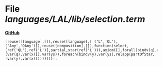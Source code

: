 # File _languages/LAL/lib/selection.term_
**[GitHub](https://github.com/softlang/yas/blob/master/languages/LAL/lib/selection.term)**
```
[reuse([language],[]),reuse([language],[ ('L','QL'), ('Any','QAny')]),reuse([composition],[]),function(select,[ref('QL'),ref('L')],partial,star(ref('L'))),axiom([],forall(bindv(q),ref('QL'),forall(bindv(x),ref('L'),forall(bindv(ys),star(ref('L')),ifthen(eq(funapp(select,[var(q),var(x)]),var(ys)),foreach(bindv(y),var(ys),relapp(partOfStar,[var(y),var(x)])))))))].
```
